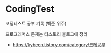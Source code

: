 # CodingTest
코딩테스트 공부 기록 (백준 위주)

프로그래머스 문제는 티스토리 블로그에 정리
- https://kybeen.tistory.com/category/코테공부

